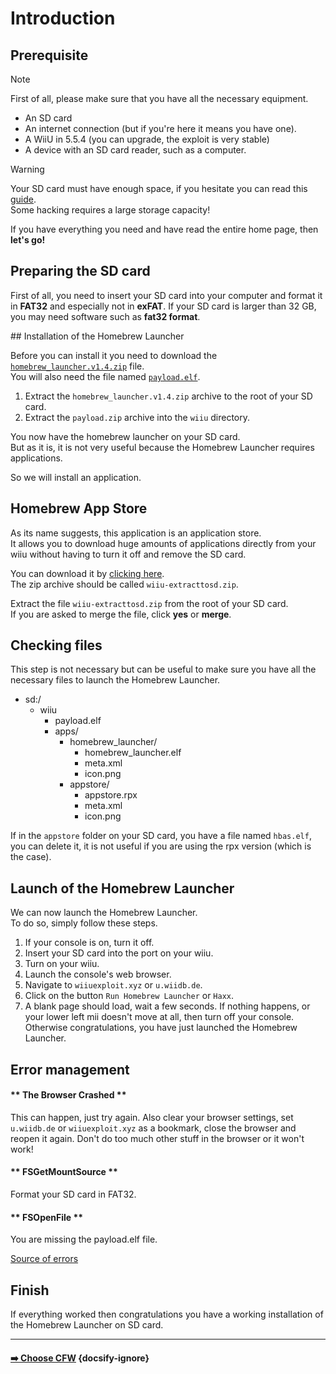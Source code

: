 # Introduction

## Prerequisite

> [!NOTE]
> First of all, please make sure that you have all the necessary equipment.
>
> - An SD card
> - An internet connection (but if you're here it means you have one).
> - A WiiU in 5.5.4 (you can upgrade, the exploit is very stable)
> - A device with an SD card reader, such as a computer.

> [!WARNING]
> Your SD card must have enough space, if you hesitate you can read this [guide](choose-sd-card.md).<br />
> Some hacking requires a large storage capacity!

If you have everything you need and have read the entire home page, then **let's go!**

## Preparing the SD card

First of all, you need to insert your SD card into your computer and format it in **FAT32** and especially not in **exFAT**.
If your SD card is larger than 32 GB, you may need software such as **fat32 format**.

## Installation of the Homebrew Launcher

Before you can install it you need to download the [`homebrew_launcher.v1.4.zip`](https://github.com/dimok789/homebrew_launcher/releases/download/1.4/homebrew_launcher.v1.4.zip) file.<br />
You will also need the file named [`payload.elf`](https://github.com/wiiu-env/homebrew_launcher_installer/releases/download/v1.4/payload.zip).

1. Extract the `homebrew_launcher.v1.4.zip` archive to the root of your SD card.
2. Extract the `payload.zip` archive into the `wiiu` directory.

You now have the homebrew launcher on your SD card. <br>
But as it is, it is not very useful because the Homebrew Launcher requires applications. 

So we will install an application.

## Homebrew App Store

As its name suggests, this application is an application store. <br>
It allows you to download huge amounts of applications directly from your wiiu without having to turn it off and remove the SD card.

You can download it by [clicking here](https://github.com/vgmoose/hb-appstore/releases/download/2.2/wiiu-extracttosd.zip).<br>
The zip archive should be called `wiiu-extracttosd.zip`.

Extract the file `wiiu-extracttosd.zip` from the root of your SD card. <br>
If you are asked to merge the file, click **yes** or **merge**.

## Checking files

This step is not necessary but can be useful to make sure you have all the necessary files to launch the Homebrew Launcher.

- sd:/
    - wiiu
        - payload.elf
        - apps/
            - homebrew_launcher/
                - homebrew_launcher.elf
                - meta.xml
                - icon.png
            - appstore/
                - appstore.rpx
                - meta.xml
                - icon.png

If in the `appstore` folder on your SD card, you have a file named `hbas.elf`, you can delete it, it is not useful if you are using the rpx version (which is the case).

## Launch of the Homebrew Launcher

We can now launch the Homebrew Launcher.<br>
To do so, simply follow these steps.

1. If your console is on, turn it off.
2. Insert your SD card into the port on your wiiu.
3. Turn on your wiiu.
4. Launch the console's web browser.
5. Navigate to `wiiuexploit.xyz` or `u.wiidb.de`.
6. Click on the button `Run Homebrew Launcher` or `Haxx`.
7. A blank page should load, wait a few seconds. If nothing happens, or your lower left mii doesn't move at all, then turn off your console. Otherwise congratulations, you have just launched the Homebrew Launcher.

## Error management

<!-- tabs:start -->

#### ** The Browser Crashed **

This can happen, just try again. Also clear your browser settings, set `u.wiidb.de` or `wiiuexploit.xyz` as a bookmark, close the browser and reopen it again. Don't do too much other stuff in the browser or it won't work!

#### ** FSGetMountSource **

Format your SD card in FAT32.

#### ** FSOpenFile **

You are missing the payload.elf file.

<!-- tabs:end -->

[Source of errors](https://gbatemp.net/threads/more-stable-webhack-for-5-5-2-5-5-3-5-5-4-released.528757/)

## Finish

If everything worked then congratulations you have a working installation of the Homebrew Launcher on SD card.
<hr>

#### [➡️ Choose CFW](choose-cfw.md) {docsify-ignore}